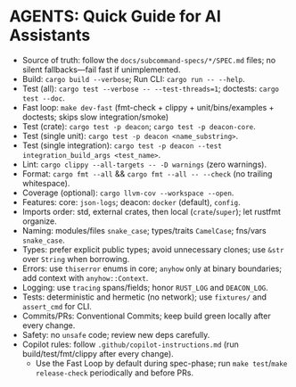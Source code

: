 # AGENTS: Quick Guide for AI Assistants
- Source of truth: follow the `docs/subcommand-specs/*/SPEC.md` files; no silent fallbacks—fail fast if unimplemented.
- Build: `cargo build --verbose`; Run CLI: `cargo run -- --help`.
- Test (all): `cargo test --verbose -- --test-threads=1`; doctests: `cargo test --doc`.
- Fast loop: `make dev-fast` (fmt-check + clippy + unit/bins/examples + doctests; skips slow integration/smoke)
- Test (crate): `cargo test -p deacon`; `cargo test -p deacon-core`.
- Test (single unit): `cargo test -p deacon <name_substring>`.
- Test (single integration): `cargo test -p deacon --test integration_build_args <test_name>`.
- Lint: `cargo clippy --all-targets -- -D warnings` (zero warnings).
- Format: `cargo fmt --all` && `cargo fmt --all -- --check` (no trailing whitespace).
- Coverage (optional): `cargo llvm-cov --workspace --open`.
- Features: core: `json-logs`; deacon: `docker` (default), `config`.
- Imports order: std, external crates, then local (`crate`/`super`); let rustfmt organize.
- Naming: modules/files `snake_case`; types/traits `CamelCase`; fns/vars `snake_case`.
- Types: prefer explicit public types; avoid unnecessary clones; use `&str` over `String` when borrowing.
- Errors: use `thiserror` enums in core; `anyhow` only at binary boundaries; add context with `anyhow::Context`.
- Logging: use `tracing` spans/fields; honor `RUST_LOG` and `DEACON_LOG`.
- Tests: deterministic and hermetic (no network); use `fixtures/` and `assert_cmd` for CLI.
- Commits/PRs: Conventional Commits; keep build green locally after every change.
- Safety: no `unsafe` code; review new deps carefully.
- Copilot rules: follow `.github/copilot-instructions.md` (run build/test/fmt/clippy after every change).
	- Use the Fast Loop by default during spec-phase; run `make test`/`make release-check` periodically and before PRs.